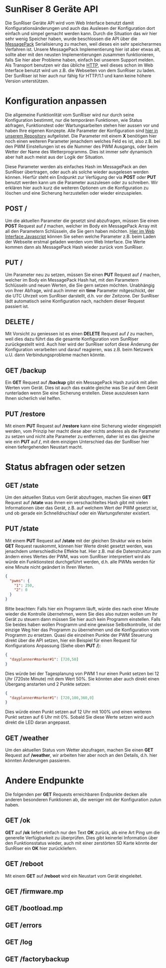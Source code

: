 
SunRiser 8 Geräte API
=====================

Die SunRiser Geräte API wird vom Web Interface benutzt damit Konfigurationsänderungen und auch das Auslesen der Konfiguration dort einfach und simpel gemacht werden kann. Durch die Situation das wir hier sehr wenig Speicher haben, wurde beschlossen die API über die [MessagePack](https://msgpack.org/) Serialisierung zu machen, weil dieses ein sehr speicherarmes Verfahren ist. Unsere MessagePack Implementierung hier ist aber etwas alt, sollte aber mit den neusten Implementierungen zusammen funktionieren, falls Sie hier aber Probleme haben, einfach bei unserem Support melden. Als Transport benutzen wir das übliche [HTTP](https://de.wikipedia.org/wiki/Hypertext_Transfer_Protocol), weil dieses schon im Web Interface benutzt wird um z.B. die Webseiten von dem SunRiser zu laden. Der SunRiser ist hier auch nur fähig für HTTP/1.1 und kann keine höhere Version unterstützen.

Konfiguration anpassen
======================

Die allgemeine Funktionlität vom SunRiser wird nur durch seine Konfiguration bestimmt, nur die temporären Funktionen, wie Status abfragen, Funktionstest oder Wartungsarbeiten stehen hier aussen vor und haben Ihre eigenen Konzepte. Alle Parameter der Konfiguration sind [hier in unserem Repository](SunRiser8_Config_keys.md) aufgelistet. Die Parameter mit einem **X** benötigen hier noch einen weiteren Parameter jenachdem welches Feld es ist, also z.B. bei den PWM Einstellungen ist es die Nummer des PWM Ausgangs, oder beim Wetter der Name des Wetterprogramms. Dies ist immer sehr dynamisch aber halt auch meist aus der Logik der Situation.

Diese Parameter werden als einfaches Hash im MessagePack an den SunRiser übertragen, oder auch als solche wieder ausgelesen werden können. Hierfür steht ein Endpunkt zur Verfügung der via **POST** oder **PUT** benutzt werden kann um die Parameter auszulesen oder zu schreiben. Wir erklären hier auch kurz die weiteren Optionen um die Konfiguration zu löschen und eine Sicherung herzustellen oder wieder einzuspielen.

POST /
------

Um die aktuellen Parameter die gesetzt sind abzufragen, müssen Sie einen **POST** Request auf **/** machen, welcher im Body ein MessagePack Array mit all den Parametern Schlüsseln, die Sie gern haben möchten. [Hier im Web Interface Javascript](share/web/js/sunriser.js#L4-L10) können Sie sehen welche Parameter z.B. beim Laden der Webseite erstmal geladen werden vom Web Interface. Die Werte kommen dann als MessagePack Hash wieder zurück vom SunRiser.

PUT /
-----

Um Parameter neu zu setzen, müssen Sie einen **PUT** Request auf **/** machen, welcher im Body ein MessagePack Hash hat, mit den Parametern Schlüsseln und neuen Werten, die Sie gern setzen möchten. Unabhängig von Ihrer Abfrage, wird auch immer ein **time** Parameter mitgeschickt, der die UTC Uhrzeit vom SunRiser darstellt, d.h. vor der Zeitzone. Der SunRiser lädt automatisch seine Konfiguration nach, nachdem dieser Request passiert ist.

DELETE /
--------

Mit Vorsicht zu geniessen ist es einen **DELETE** Request auf **/** zu machen, weil dies dazu führt das die gesamte Konfiguration vom SunRiser zurückgestellt wird. Auch hier wird der SunRiser sofort diese Änderung der Konfiguration verarbeiten und darauf reagieren, was z.B. beim Netzwerk u.U. dann Verbindungsprobleme machen könnte.

GET /backup
-----------

Ein **GET** Request auf **/backup** gibt ein MessagePack Hash zurück mit allen Werten vom Gerät. Dies ist auch das exakte gleiche was Sie auf dem Gerät runterladen wenn Sie eine Sicherung erstellen. Diese auszulesen kann Ihnen sicherlich viel helfen.

PUT /restore
------------

Mit einem **PUT** Request auf **/restore** kann eine Sicherung wieder eingespielt werden, vom Prinzip her macht diese aber nichts anderes als die Parameter zu setzen und nicht alte Parameter zu entfernen, daher ist es das gleiche wie ein **PUT** auf **/**, mit dem einzigen Unterschied das der SunRiser hier einen tiefergehenden Neustart macht.

Status abfragen oder setzen
===========================

GET /state
----------

Um den aktuellen Status vom Gerät abzufragen, machen Sie einen **GET** Request auf **/state** was ihnen ein verschachteltes Hash gibt mit vielen Informationen über das Gerät, z.B. auf welchem Wert der PWM gesetzt ist, und ob gerade ein Schnelldruchlauf oder ein Wartungsfenster existiert.

PUT /state
----------

Mit einem **PUT** Request auf **/state** mit der gleichen Struktur wie es beim **GET** Request rauskommt, können hier Werte direkt gesetzt werden, was jenachdem unterschiedliche Effekte hat. Hier z.B. mal die Datenstruktur zum ändern eines Wertes der PWM, was vom SunRiser interpretiert wird als würde ein Funktionstest durchgeführt werden, d.h. alle PWMs werden für eine Minute nicht geändert in Ihren Werten.

```json
{
  "pwms": {
    "1": 250,
    "2": 0
  }
}
```

Bitte beachten: Falls hier ein Programm läuft, würde dies nach einer Minute wieder die Kontrolle übernehmen, wenn Sie dies also nutzen wollen um Ihr Gerät zu steuern dann müssen Sie hier auch kein Programm einstellen. Falls Sie beides haben wollen Programm und eine gewisse Selbstkontrolle, ist der einzige Weg hier das Programm zu übernehmen und die Konfiguration vom Programm zu ersetzen. Quasi die einzelnen Punkte der PWM Steuerung direkt über die API setzen, hier ein Beispiel für einen Request für Konfigurations Anpassung (Siehe oben **PUT** **/**):

```json
{
  "dayplanner#marker#1": [720,50]
}
```

Dies würde bei der Tagesplanung von PWM 1 nur einen Punkt setzen bei 12 Uhr (720ste Minute) mit dem Wert 50%. Sie könnten aber auch direkt einen Übergang anstarten und 2 Punkte setzen:

```json
{
  "dayplanner#marker#1": [720,100,360,0]
}
```

Dies würde einen Punkt setzen auf 12 Uhr mit 100% und einen weiteren Punkt setzen auf 6 Uhr mit 0%. Sobald Sie diese Werte setzen wird auch direkt die LED daran angepasst.

GET /weather
------------

Um den aktuellen Status vom Wetter abzufragen, machen Sie einen **GET** Request auf **/weather**, wir arbeiten hier aber noch an den Details, d.h. hier könnten Änderungen passieren.

Andere Endpunkte
================

Die folgenden per **GET** Requests erreichbaren Endpunkte decken alle anderen besonderen Funktionen ab, die weniger mit der Konfiguration zutun haben.

GET /ok
-------

**GET** auf **/ok** liefert einfach nur den Text **OK** zurück, als eine Art Ping um die generelle Verfügbarkeit zu überprüfen. Dies gibt keinerlei Information über den Funktionsstatus wieder, auch mit einer zerstörten SD Karte könnte der SunRiser ein **OK** hier zurückliefern.

GET /reboot
-----------

Mit einem **GET** auf **/reboot** wird ein Neustart vom Gerät eingeleitet.

GET /firmware.mp
----------------

GET /bootload.mp
----------------

GET /errors
-----------

GET /log
--------

GET /factorybackup
------------------
